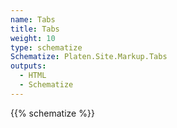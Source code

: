 ```yaml
---
name: Tabs
title: Tabs
weight: 10
type: schematize
Schematize: Platen.Site.Markup.Tabs
outputs:
  - HTML
  - Schematize
---
```


{{% schematize %}}
